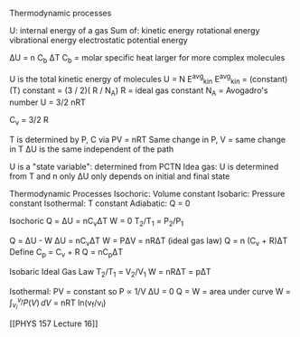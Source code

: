 Thermodynamic processes

U: internal energy of a gas
Sum of:
	kinetic energy
	rotational energy
	vibrational energy
	electrostatic potential energy

ΔU = n C<sub>b</sub> ΔT
	C<sub>b</sub> = molar specific heat
		larger for more complex molecules

U is the total kinetic energy of molecules
	U = N E<sup>avg</sup><sub>kin</sub>
	E<sup>avg</sup><sub>kin</sub> = (constant)(T)
	constant = (3 / 2)( R / N<sub>A</sub>)
		R = ideal gas constant
		N<sub>A</sub> = Avogadro's number
		U = 3/2 nRT

C<sub>v</sub> = 3/2 R


T is determined by P, C via PV = nRT
Same change in P, V = same change in T
ΔU is the same
	independent of the path

U is a "state variable": determined from PCTN
Idea gas: U is determined from T and n only
	ΔU only depends on initial and final state

Thermodynamic Processes
	Isochoric: Volume constant
	Isobaric: Pressure constant
	Isothermal: T constant
	Adiabatic: Q = 0

Isochoric
	Q = ΔU = nC<sub>v</sub>ΔT
	W = 0
	T<sub>2</sub>/T<sub>1</sub> = P<sub>2</sub>/P<sub>1</sub>

Q = ΔU - W
ΔU = nC<sub>v</sub>ΔT
W = PΔV = nRΔT (ideal gas law)
Q = n (C<sub>v</sub> + R)ΔT
Define C<sub>p</sub> = C<sub>v</sub> + R
Q = nC<sub>p</sub>ΔT


Isobaric
Ideal Gas Law T<sub>2</sub>/T<sub>1</sub> = V<sub>2</sub>/V<sub>1</sub>
W = nRΔT = pΔT

Isothermal:
PV = constant so P ∝ 1/V
ΔU = 0
Q = W = area under curve
W = $\int_{v_i}^{v_f} P(V)\, dV$ = nRT ln(v<sub>f</sub>/v<sub>i</sub>)

[[PHYS 157 Lecture 16]]